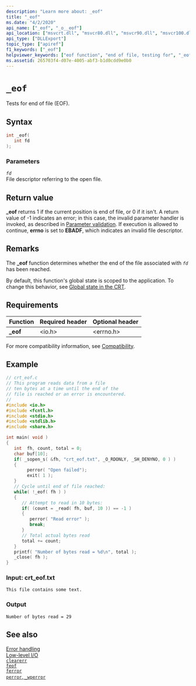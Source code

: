 ```yaml
---
description: "Learn more about: _eof"
title: "_eof"
ms.date: "4/2/2020"
api_name: ["_eof", "_o__eof"]
api_location: ["msvcrt.dll", "msvcr80.dll", "msvcr90.dll", "msvcr100.dll", "msvcr100_clr0400.dll", "msvcr110.dll", "msvcr110_clr0400.dll", "msvcr120.dll", "msvcr120_clr0400.dll", "ucrtbase.dll", "api-ms-win-crt-stdio-l1-1-0.dll", "api-ms-win-crt-private-l1-1-0.dll"]
api_type: ["DLLExport"]
topic_type: ["apiref"]
f1_keywords: ["_eof"]
helpviewer_keywords: ["eof function", "end of file, testing for", "_eof function", "files [C++], end of", "testing, for end-of-file", "end of file"]
ms.assetid: 265703f4-d07e-4005-abf3-b1d0cdd9e0b0
---
```

# `_eof`

Tests for end of file (EOF).

## Syntax

```C
int _eof(
   int fd
);
```

### Parameters

*`fd`*\
File descriptor referring to the open file.

## Return value

**_eof** returns 1 if the current position is end of file, or 0 if it isn't. A return value of -1 indicates an error; in this case, the invalid parameter handler is invoked, as described in [Parameter validation](../parameter-validation.md). If execution is allowed to continue, **errno** is set to **EBADF**, which indicates an invalid file descriptor.

## Remarks

The **_eof** function determines whether the end of the file associated with *`fd`* has been reached.

By default, this function's global state is scoped to the application. To change this behavior, see [Global state in the CRT](../global-state.md).

## Requirements

|Function|Required header|Optional header|
|--------------|---------------------|---------------------|
|**_eof**|\<io.h>|\<errno.h>|

For more compatibility information, see [Compatibility](../compatibility.md).

## Example

```C
// crt_eof.c
// This program reads data from a file
// ten bytes at a time until the end of the
// file is reached or an error is encountered.
//
#include <io.h>
#include <fcntl.h>
#include <stdio.h>
#include <stdlib.h>
#include <share.h>

int main( void )
{
   int  fh, count, total = 0;
   char buf[10];
   if( _sopen_s( &fh, "crt_eof.txt", _O_RDONLY, _SH_DENYNO, 0 ) )
   {
        perror( "Open failed");
        exit( 1 );
   }
   // Cycle until end of file reached:
   while( !_eof( fh ) )
   {
      // Attempt to read in 10 bytes:
      if( (count = _read( fh, buf, 10 )) == -1 )
      {
         perror( "Read error" );
         break;
      }
      // Total actual bytes read
      total += count;
   }
   printf( "Number of bytes read = %d\n", total );
   _close( fh );
}
```

### Input: crt_eof.txt

```Input
This file contains some text.
```

### Output

```Output
Number of bytes read = 29
```

## See also

[Error handling](../error-handling-crt.md)\
[Low-level I/O](../low-level-i-o.md)\
[`clearerr`](clearerr.md)\
[`feof`](feof.md)\
[`ferror`](ferror.md)\
[`perror`, `_wperror`](perror-wperror.md)
